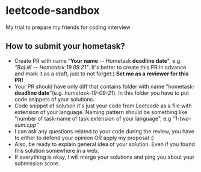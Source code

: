# leetcode-sandbox
My trial to prepare my friends for coding interview


## How to submit your hometask?
- Create PR with name "**Your name** -- Hometask **deadline date**", e.g. _"BaLiK -- Hometask 19.09.21"_. It's better to create this PR in advance and mark it as a draft, just to not forget:) **Set me as a reviewer for this PR!**
- Your PR should have only diff that contains folder with name "hometask-**deadline date**"(e.g. _hometask-19-09-21_). In this folder you have to put code snippets of your solutions.
- Code snippet of solution it's just your code from Leetcode as a file with extension of your language. Naming pattern should be something like "number of task-name of task.extension of your language", e.g _"1-two-sum.cpp"_
- I can ask any questions related to your code during the review, you have to either to defend your opinion OR apply my proposal :)
- Also, be ready to explain general idea of your solution. Even if you found this solution somewhere in a web.
- If everything is okay, I will merge your solutions and ping you about your submission score.
